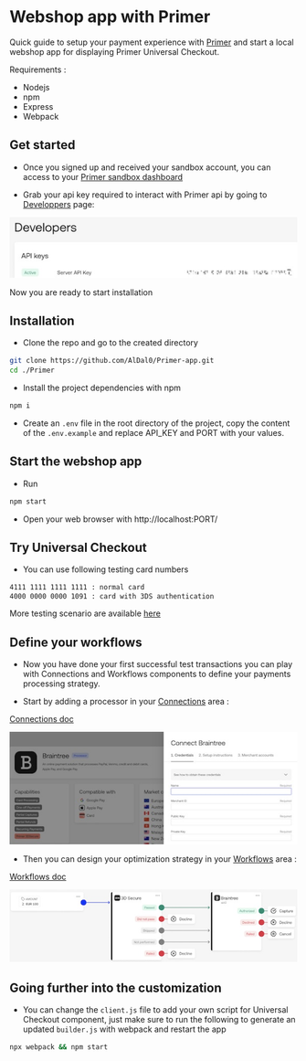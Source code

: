# Webshop app with Primer

Quick guide to setup your payment experience with [Primer](https://primer.io/) and start a local webshop app for displaying Primer Universal Checkout.

Requirements :
- Nodejs
- npm
- Express
- Webpack



## Get started

- Once you signed up and received your sandbox account, you can access to your [Primer sandbox dashboard](https://sandbox-dashboard.primer.io)

- Grab your api key required to interact with Primer api by going to [Developpers](https://sandbox-dashboard.primer.io/developers) page:

![ApiKey](./images/ApiKey.jpg)

Now you are ready to start installation



## Installation

- Clone the repo and go to the created directory

```bash
git clone https://github.com/AlDal0/Primer-app.git
cd ./Primer
```

- Install the project dependencies with npm

```bash
npm i
```

- Create an `.env` file in the root directory of the project, copy the content of the `.env.example` and replace API_KEY and PORT with your values.


## Start the webshop app

- Run
```bash
npm start
```

- Open your web browser with http://localhost:PORT/
    

## Try Universal Checkout
    
- You can use following testing card numbers
```
4111 1111 1111 1111 : normal card
4000 0000 0000 1091 : card with 3DS authentication
```

More testing scenario are available [here](https://primer.io/docs/testing)

## Define your workflows
    
- Now you have done your first successful test transactions you can play with Connections and Workflows components to define your payments processing strategy.

- Start by adding a processor in your [Connections](https://sandbox-dashboard.primer.io/connections) area :

[Connections doc](https://primer.io/docs/connections)

![Connections](./images/Connections.jpg)

- Then you can design your optimization strategy in your [Workflows](https://sandbox-dashboard.primer.io/workflows) area :

[Workflows doc](https://primer.io/docs/workflows)

![Workflows](./images/Workflows.jpg)


## Going further into the customization

- You can change the `client.js` file to add your own script for Universal Checkout component, just make sure to run the following to generate an updated  `builder.js` with webpack and restart the app
 
```bash
npx webpack && npm start
```
